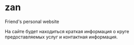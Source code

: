 zan
===

Friend's personal website

На сайте будет находиться краткая информация о круге предоставляемых услуг и контактная информация.
